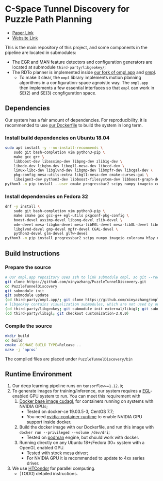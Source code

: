 # C-Space Tunnel Discovery for Puzzle Path Planning

* [Paper Link](https://xinyazhang.gitlab.io/puzzletunneldiscovery/assets/MainPaper.pdf)
* [Website Link](https://xinyazhang.gitlab.io/puzzletunneldiscovery/)

This is the main repository of this project, and some components in the pipeline are located in submodules:

* The EGR and MAN feature detectors and configuration generators are located
  at submodule `third-party/libgeokey/`;
* The RDTo planner is implemented inside [our fork of ompl.app](https://github.com/xinyazhang/ompl.app) and [ompl](https://github.com/xinyazhang/ompl).
  + To make it clear, the `ompl` library implements motion planning algorithms
    in a configuration-space agnoistic way. The `ompl.app` then implements
    a few essential interfaces so that `ompl` can work in SE(2) and SE(3)
    congfiguration space.

## Dependencies

Our system has a fair amount of dependencies.
For reproducibility, it is recommended to use [our Dockerfile](https://xinyazhang.gitlab.io/puzzletunneldiscovery/assets/Dockerfile) to build the system in long term.

### Install build dependencies on Ubuntu 18.04
``` bash
sudo apt install -y --no-install-recommends \
    sudo git bash-completion vim python3-pip \
    make gcc g++ \
    libboost-dev libassimp-dev libpng-dev zlib1g-dev \
    libode-dev libgbm-dev libegl1-mesa-dev libccd-dev \
    linux-libc-dev libglvnd-dev libgmp-dev libmpfr-dev libcgal-dev \
    pkg-config mesa-utils-extra libgl1-mesa-dev cmake-curses-gui \
    libeigen3-dev python3-dev libboost-filesystem-dev libboost-graph-dev libglm-dev libglfw3-dev
python3 -m pip install --user cmake progressbar2 scipy numpy imageio colorama h5py networkx
```

### Install dependencies on Fedora 32
``` bash
dnf -y install \
    sudo git bash-completion vim python3-pip \
    make cmake gcc gcc-g++ egl-utils pkgconf-pkg-config \
    boost-devel assimp-devel libpng-devel zlib-devel \
    ode-devel mesa-libgbm-devel mesa-libEGL-devel mesa-libGL-devel libccd-devel \
    libglvnd-devel gmp-devel mpfr-devel CGAL-devel \
    python3-devel glm-devel glfw-devel
python3 -m pip install progressbar2 scipy numpy imageio colorama h5py networkx
```

## Build Instructions

### Prepare the source
``` bash
# Our ompl.app repository uses ssh to link submodule ompl, so git --recurse-submodules would fail in the middle
git clone https://github.com/xinyazhang/PuzzleTunnelDiscovery.git
cd PuzzleTunnelDiscovery
git submodule init
git submodule update
(cd third-party/ompl.app/; git clone https://github.com/xinyazhang/ompl.git; cd ompl; git checkout goct-1.4.1_rrtforest)
# libgeokey contains visualization submodules, which are not used by our pipeline
(cd third-party/libgeokey; git submodule init external/libigl; git submodule update)
(cd third-party/libigl; git checkout customization-2.0.0)
```

### Compile the source
``` bash
mkdir build
cd build
cmake -DCMAKE_BUILD_TYPE=Release ..
make -j `nproc`
```

The compiled files are placed under `PuzzleTunnelDiscovery/bin`

## Runtime Environment

1. Our deep learning pipeline runs on `tensorflow==1.12.0`;
2. To generate images for training/inference, our system requires a
   [EGL](https://www.khronos.org/egl)-enabled GPU system to run. You can meet this requirement with
   1. [Docker base image cudagl](https://hub.docker.com/r/nvidia/cudagl), for
      containers running on systems with NVIDIA GPUs;
      - Tested on docker-ce 19.03.5-3, CentOS 7.7;
      - You need [nvidia-container-runtime](https://github.com/NVIDIA/nvidia-container-runtime) to enable NVIDIA GPU support inside docker.
   2. Build the docker image with our Dockerfile, and run this image with `docker run --privileged --volume /dev/dri`;
      - Tested on [podman](https://podman.io/) engine, but should work with docker.
   3. Running directly on any Ubuntu 18+/Fedora 30+ system with a OpenGL enabled GPU.
      - Tested with stock mesa driver;
      - For NVIDIA GPU it is recommended to update to 4xx series driver.
3. We use [HTCondor](https://research.cs.wisc.edu/htcondor/) for parallel computing.
   - (TODO) detailed instructions.
